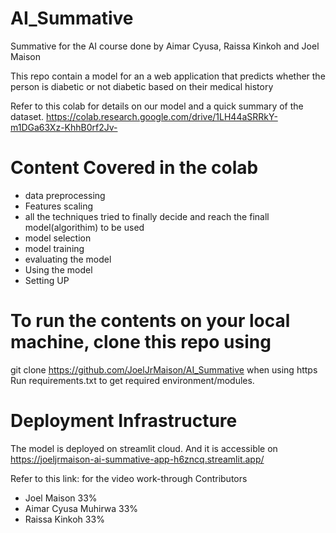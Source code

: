 # AI_Summative
Summative for the AI course done by Aimar Cyusa, Raissa Kinkoh and Joel Maison

This repo contain a model for an a web application that predicts whether the person is diabetic or not diabetic based on their medical history

Refer to this colab for details on our model and a quick summary of the dataset.
https://colab.research.google.com/drive/1LH44aSRRkY-m1DGa63Xz-KhhB0rf2Jv-

# Content Covered in the colab

- data preprocessing
- Features scaling 
- all the techniques tried to finally decide and reach the finall model(algorithim) to be used
- model selection
- model training
- evaluating the model
- Using the model
- Setting UP

# To run the contents on your local machine, clone this repo using

git clone https://github.com/JoelJrMaison/AI_Summative when using https
Run requirements.txt to get required environment/modules.

# Deployment Infrastructure
The model is deployed on streamlit cloud. And it is accessible on https://joeljrmaison-ai-summative-app-h6zncq.streamlit.app/

Refer to this link: for the video work-through
Contributors
- Joel Maison 33%
- Aimar Cyusa Muhirwa 33%
- Raissa Kinkoh 33%
